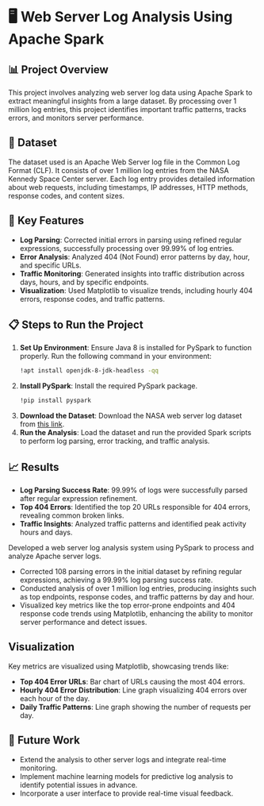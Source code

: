 # 🖥️ Web Server Log Analysis Using Apache Spark

## 📊 Project Overview
This project involves analyzing web server log data using Apache Spark to extract meaningful insights from a large dataset. By processing over 1 million log entries, this project identifies important traffic patterns, tracks errors, and monitors server performance.

## 📁 Dataset
The dataset used is an Apache Web Server log file in the Common Log Format (CLF). It consists of over 1 million log entries from the NASA Kennedy Space Center server. Each log entry provides detailed information about web requests, including timestamps, IP addresses, HTTP methods, response codes, and content sizes.

## 🚀 Key Features
- **Log Parsing**: Corrected initial errors in parsing using refined regular expressions, successfully processing over 99.99% of log entries.
- **Error Analysis**: Analyzed 404 (Not Found) error patterns by day, hour, and specific URLs.
- **Traffic Monitoring**: Generated insights into traffic distribution across days, hours, and by specific endpoints.
- **Visualization**: Used Matplotlib to visualize trends, including hourly 404 errors, response codes, and traffic patterns.

## 📋 Steps to Run the Project
1. **Set Up Environment**: Ensure Java 8 is installed for PySpark to function properly. Run the following command in your environment:
    ```bash
    !apt install openjdk-8-jdk-headless -qq
    ```
2. **Install PySpark**: Install the required PySpark package.
    ```bash
    !pip install pyspark
    ```
3. **Download the Dataset**: Download the NASA web server log dataset from [this link](http://ita.ee.lbl.gov/html/contrib/NASA-HTTP.html).
4. **Run the Analysis**: Load the dataset and run the provided Spark scripts to perform log parsing, error tracking, and traffic analysis.

## 📈 Results
- **Log Parsing Success Rate**: 99.99% of logs were successfully parsed after regular expression refinement.
- **Top 404 Errors**: Identified the top 20 URLs responsible for 404 errors, revealing common broken links.
- **Traffic Insights**: Analyzed traffic patterns and identified peak activity hours and days.

 Developed a web server log analysis system using PySpark to process and analyze Apache server logs.
-	Corrected 108 parsing errors in the initial dataset by refining regular expressions, achieving a 99.99% log parsing success rate.
-	Conducted analysis of over 1 million log entries, producing insights such as top endpoints, response codes, and traffic patterns by day and hour.
-	Visualized key metrics like the top error-prone endpoints and 404 response code trends using Matplotlib, enhancing the ability to monitor server performance and detect issues.


## Visualization
Key metrics are visualized using Matplotlib, showcasing trends like:
- **Top 404 Error URLs**: Bar chart of URLs causing the most 404 errors.
- **Hourly 404 Error Distribution**: Line graph visualizing 404 errors over each hour of the day.
- **Daily Traffic Patterns**: Line graph showing the number of requests per day.

## 🔮 Future Work
- Extend the analysis to other server logs and integrate real-time monitoring.
- Implement machine learning models for predictive log analysis to identify potential issues in advance.
- Incorporate a user interface to provide real-time visual feedback.

